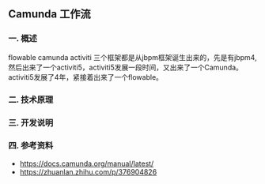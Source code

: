 ## Camunda 工作流

### 一.  概述

flowable camunda activiti 三个框架都是从jbpm框架诞生出来的，先是有jbpm4,然后出来了一个activiti5，activiti5发展一段时间，又出来了一个Camunda。activiti5发展了4年，紧接着出来了一个flowable。

### 二.  技术原理

### 三.  开发说明

### 四.  参考资料 

- https://docs.camunda.org/manual/latest/
- https://zhuanlan.zhihu.com/p/376904826
